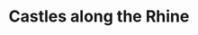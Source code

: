 ---
category: river
title: Castles along the Rhine
class: castles-along-the-rhine
cruiseline: Uniworld River Cruises – SS Antoinette
special-info: Luxury Special offer
price: 1369
nights: 7
cruise-url: http://www.planetcruise.co.uk/uniworld-river-cruises/ss-antoinette/20-march-2016/103129?referrersiteid=970
---